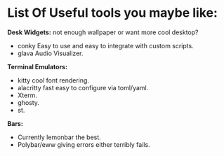 # List Of Useful tools you maybe like:

**Desk Widgets:** 
not enough wallpaper or want more cool desktop?
- conky Easy to use and easy to integrate with custom scripts.
- glava Audio Visualizer.

**Terminal Emulators:**
- kitty cool font rendering.
- alacritty fast easy to configure via toml/yaml.
- Xterm.
- ghosty.
- st.

**Bars:**
- Currently lemonbar the best.
- Polybar/eww giving errors either terribly fails.
